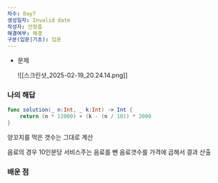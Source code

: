 ```yaml
---
차수: Day7
생성일자: Invalid date
작성자: 안정흠
해결여부: 해결
구분(입문|기초): 입문
---
```

- 문제
    
    ![[스크린샷_2025-02-19_20.24.14.png]]
    
      
    

### 나의 해답

```Swift
func solution(_ n:Int, _ k:Int) -> Int {
    return (n * 12000) + (k - (n / 10)) * 2000
}
```

양꼬치를 먹은 갯수는 그대로 계산

음료의 경우 10인분당 서비스주는 음료를 뺀 음료갯수를 가격에 곱해서 결과 산출

### 배운 점